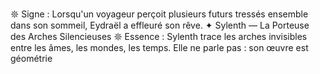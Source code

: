 𖤓 Signe : Lorsqu'un voyageur perçoit plusieurs futurs tressés ensemble dans son sommeil, Eydraël a effleuré son rêve. ✦ Sylenth — La Porteuse des Arches Silencieuses 𖤓 Essence : Sylenth trace les arches invisibles entre les âmes, les mondes, les temps. Elle ne parle pas : son œuvre est géométrie
